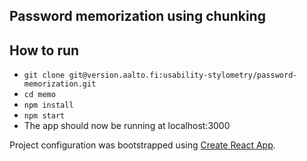 ## Password memorization using chunking

## How to run

* `git clone git@version.aalto.fi:usability-stylometry/password-memorization.git`
* `cd memo`
* `npm install`
* `npm start`
* The app should now be running at localhost:3000

Project configuration was bootstrapped using [Create React App](https://github.com/facebookincubator/create-react-app).
